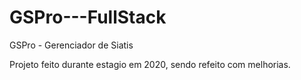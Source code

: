 # GSPro---FullStack
GSPro - Gerenciador de Siatis


Projeto feito durante estagio em 2020, sendo refeito com melhorias.
